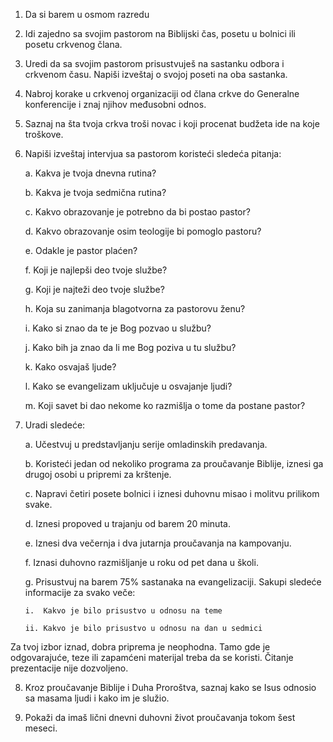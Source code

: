 1.  Da si barem u osmom razredu

2.  Idi zajedno sa svojim pastorom na Biblijski čas, posetu u bolnici
    ili posetu crkvenog člana.

3.  Uredi da sa svojim pastorom prisustvuješ na sastanku odbora i
    crkvenom času. Napiši izveštaj o svojoj poseti na oba sastanka.

4.  Nabroj korake u crkvenoj organizaciji od člana crkve do Generalne
    konferencije i znaj njihov međusobni odnos.

5.  Saznaj na šta tvoja crkva troši novac i koji procenat budžeta ide na
    koje troškove.

6.  Napiši izveštaj intervjua sa pastorom koristeći sledeća pitanja:

    a.  Kakva je tvoja dnevna rutina?

    b.  Kakva je tvoja sedmična rutina?

    c.  Kakvo obrazovanje je potrebno da bi postao pastor?

    d.  Kakvo obrazovanje osim teologije bi pomoglo pastoru?

    e.  Odakle je pastor plaćen?

    f.  Koji je najlepši deo tvoje službe?

    g.  Koji je najteži deo tvoje službe?

    h.  Koja su zanimanja blagotvorna za pastorovu ženu?

    i.  Kako si znao da te je Bog pozvao u službu?

    j.  Kako bih ja znao da li me Bog poziva u tu službu?

    k.  Kako osvajaš ljude?

    l.  Kako se evangelizam uključuje u osvajanje ljudi?

    m.  Koji savet bi dao nekome ko razmišlja o tome da postane pastor?

7.  Uradi sledeće:

    a.  Učestvuj u predstavljanju serije omladinskih predavanja.

    b.  Koristeći jedan od nekoliko programa za proučavanje Biblije,
        iznesi ga drugoj osobi u pripremi za krštenje.

    c.  Napravi četiri posete bolnici i iznesi duhovnu misao i molitvu
        prilikom svake.

    d.  Iznesi propoved u trajanju od barem 20 minuta.

    e.  Iznesi dva večernja i dva jutarnja proučavanja na kampovanju.

    f.  Iznasi duhovno razmišljanje u roku od pet dana u školi.

    g.  Prisustvuj na barem 75% sastanaka na evangelizaciji. Sakupi
        sledeće informacije za svako veče:

        i.  Kakvo je bilo prisustvo u odnosu na teme

        ii. Kakvo je bilo prisustvo u odnosu na dan u sedmici

Za tvoj izbor iznad, dobra priprema je neophodna. Tamo gde je
odgovarajuće, teze ili zapamćeni materijal treba da se koristi. Čitanje
prezentacije nije dozvoljeno.

8.  Kroz proučavanje Biblije i Duha Proroštva, saznaj kako se Isus
    odnosio sa masama ljudi i kako im je služio.

9.  Pokaži da imaš lični dnevni duhovni život proučavanja tokom šest
    meseci.
